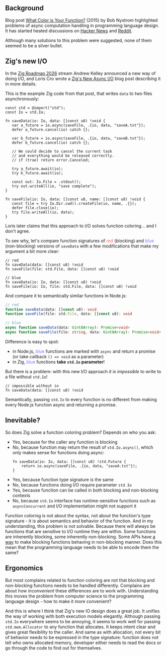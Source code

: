 ## Background

Blog post [What Color is Your Function?](https://journal.stuffwithstuff.com/2015/02/01/what-color-is-your-function/)
(2015) by Bob Nystrom highlighted problems of async computation handling in programming language design.
It has started heated discussions on [Hacker News](https://news.ycombinator.com/item?id=23218782) 
and [Reddit](https://www.reddit.com/r/programming/comments/cpjeit/what_color_is_your_function/).

Although many solutions to this problem were suggested, none of them seemed to be a silver bullet.

## Zig's new I/O

In the [Zig Roadmap 2026](https://www.youtube.com/watch?v=x3hOiOcbgeA) stream Andrew Kelley announced
a new way of doing I/O,
and Loris Cro wrote a [Zig's New Async I/O](https://kristoff.it/blog/zig-new-async-io/) blog post describing it
in more details.

This is the example Zig code from that post, that writes `data` to two files asynchronously:

```zig
const std = @import("std");
const Io = std.Io;

fn saveData(io: Io, data: []const u8) !void {
   var a_future = io.async(saveFile, .{io, data, "saveA.txt"});
   defer a_future.cancel(io) catch {};

   var b_future = io.async(saveFile, .{io, data, "saveB.txt"});
   defer b_future.cancel(io) catch {};

   // We could decide to cancel the current task
   // and everything would be released correctly.
   // if (true) return error.Canceled;

   try a_future.await(io);
   try b_future.await(io);

   const out: Io.File = .stdout();
   try out.writeAll(io, "save complete");
}

fn saveFile(io: Io, data: []const u8, name: []const u8) !void {
   const file = try Io.Dir.cwd().createFile(io, name, .{});
   defer file.close(io);
   try file.writeAll(io, data);
}
```

Loris later claims that this approach to I/O solves function coloring... and I don't agree.

To see why, let's compare function signatures of <span style="color: #ff6666">red</span> (blocking) and
<span style="color: #7777ff">blue</span> (non-blocking) versions of `saveData` with a few modifications
that make my argument a bit more clear:

```zig
// red
fn saveData(data: []const u8) !void
fn saveFile(file: std.File, data: []const u8) !void

// blue
fn saveData(io: Io, data: []const u8) !void
fn saveFile(io: Io, file: std.File, data: []const u8) !void
```

And compare it to semantically similar functions in Node.js:

```typescript
// red
function saveData(data: []const u8): void
function saveFile(file: std.File, data: []const u8): void

// blue
async function saveData(data: Uint8Array): Promise<void>
async function saveFile(file: string, data: Uint8Array): Promise<void>
```

Difference is easy to spot:

  - in Node.js, <span style="color: #7777ff">blue</span> functions are marked with `async` and
return a promise (or take callback `() => void` as a parameter)
  - in Zig, <span style="color: #7777ff">blue</span> functions **take `std.Io` parameter**!

But there is a problem: with this new I/O approach *it is impossible* to write to a file without `std.Io`!

```zig
// impossible without io
fn saveData(data: []const u8) !void
```

Semantically, passing `std.Io` to every function is no different from making every Node.js function async and returning a promise.

## Inevitable?

So does Zig solve a function coloring problem? Depends on who you ask:

- Yes, because for the caller any function is blocking
- No, because function may return the result of `std.Io.async()`, which only makes sense for functions doing async:
  ``` zig
  fn saveData(io: Io, data: []const u8) !std.Future {
      return io.async(saveFile, .{io, data, "saveA.txt"});
  }
  ```
- Yes, because function type signature is the same
- No, because functions doing I/O require parameter `std.Io`
- Yes, because function can be called in both blocking and non-blocking contexts
- No, because `std.Io` interface has runtime-sensitive functions such as `asyncConcurrent` and I/O implementation might
not support it

Function coloring is not about the syntax, not about the function's type signature - it is about semantics and behavior
of the function.
And in my understanding, this problem is not solvable.
Because there will always be functions that are sensitive to I/O runtime they are within.
Some functions are inherently blocking, some inherently non-blocking.
Some APIs have [a way](https://man7.org/linux/man-pages/man2/fcntl.2.html) to make blocking functions behaving in
non-blocking manner.
Does this mean that the programming language needs to be able to encode them the same?

## Ergonomics

But most complains related to function coloring are not that blocking and non-blocking functions needs to be handled
differently.
Complains are about how *inconvenient* these differences are to work with.
Understanding this moves the problem from computer science to the programming language design - how to make it more
convenient?

And this is where I think that Zig's new IO design does a great job.
It unifies the way of working with both execution models elegantly.
Although passing `std.Io` everywhere seems to be annoying, it seems to work well for passing `std.mem.Allocator` to any
function that allocates.
It keeps intent clear and gives great flexibility to the caller.
And same as with allocation, not every bit of behavior needs to be expressed in the type signature:
function does not tell who owns allocated memory, developer either needs to read the docs or go through the code
to find out for themselves.
